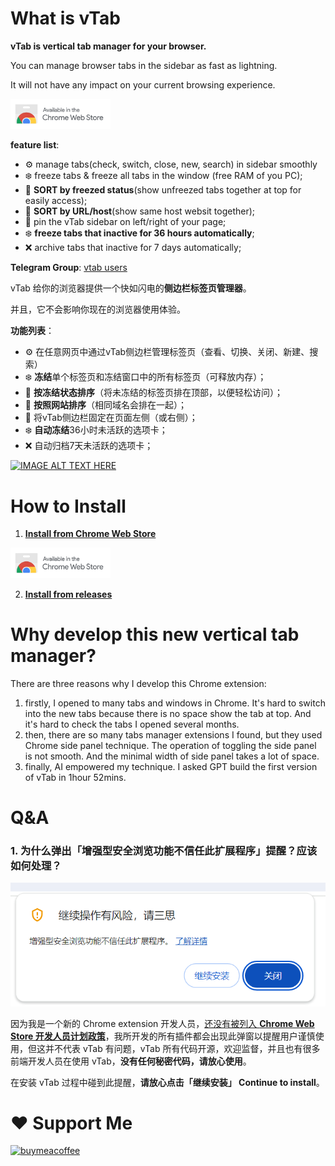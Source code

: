 # What is vTab

**vTab is vertical tab manager for your browser.**

You can manage browser tabs in the sidebar as fast as lightning.

It will not have any impact on your current browsing experience.


<a href="https://chromewebstore.google.com/detail/vtab/fkmcgnjikengcgbeadhmdeneagpdgaea" target="_blank">
<img src="images/chrome_web_store_logo.png" width="160" alt="buymeacoffee" />
</a>

**feature list**: 
- ⚙️ manage tabs(check, switch, close, new, search) in sidebar smoothly
- ❄️ freeze tabs & freeze all tabs in the window (free RAM of you PC);
- 🥳 **SORT by freezed status**(show unfreezed tabs together at top for easily access);
- 🎉 **SORT by URL/host**(show same host websit together);
- 📌 pin the vTab sidebar on left/right of your page;
- ❄️ **freeze tabs that inactive for 36 hours automatically**;
- ❌ archive tabs that inactive for 7 days automatically;

**Telegram Group**: [vtab users](https://t.me/+QQLV4RqH4940NjNl)

vTab 给你的浏览器提供一个快如闪电的**侧边栏标签页管理器**。

并且，它不会影响你现在的浏览器使用体验。

**功能列表**：
- ⚙️ 在任意网页中通过vTab侧边栏管理标签页（查看、切换、关闭、新建、搜索）
- ❄️ **冻结**单个标签页和冻结窗口中的所有标签页（可释放内存）；
- 🥳 **按冻结状态排序**（将未冻结的标签页排在顶部，以便轻松访问）；
- 🎉 **按照网站排序**（相同域名会排在一起）；
- 📌 将vTab侧边栏固定在页面左侧（或右侧）；
- ❄️ **自动冻结**36小时未活跃的选项卡；
- ❌ 自动归档7天未活跃的选项卡；

[![IMAGE ALT TEXT HERE](https://img.youtube.com/vi/lfBjF1tT7rE/0.jpg)](https://www.youtube.com/watch?v=lfBjF1tT7rE)

# How to Install 

1. **[Install from Chrome Web Store](https://chromewebstore.google.com/detail/vtab/fkmcgnjikengcgbeadhmdeneagpdgaea)**
<a href="https://chromewebstore.google.com/detail/vtab/fkmcgnjikengcgbeadhmdeneagpdgaea" target="_blank">
<img src="images/chrome_web_store_logo.png" width="160" alt="buymeacoffee" />
</a>

2. **[Install from releases](https://github.com/wolf3c/vTab/releases)**

# Why develop this new vertical tab manager?

There are three reasons why I develop this Chrome extension: 

1. firstly, I opened to many tabs and windows in Chrome. It's hard to switch into the new tabs because there is no space show the tab at top. And it's hard to check the tabs I opened several months.
2. then, there are so many tabs manager extensions I found, but they used Chrome side panel technique. The operation of toggling the side panel is not smooth. And the minimal width of side panel takes a lot of space.
3. finally, AI empowered my technique. I asked GPT build the first version of vTab in 1hour 52mins.

# Q&A

### 1. 为什么弹出「增强型安全浏览功能不信任此扩展程序」提醒？应该如何处理？
![增强型安全浏览功能不信任此扩展程序](images/alert.png)

因为我是一个新的 Chrome extension 开发人员，[还没有被列入 **Chrome Web Store 开发人员计划政策**](https://pcservices.com.my/2021/06/06/google-chrome-%E7%8E%B0%E5%9C%A8%E8%AD%A6%E5%91%8A%E7%94%A8%E6%88%B7%E6%9D%A5%E8%87%AA%E4%B8%8D%E5%8F%97%E4%BF%A1%E4%BB%BB%E5%BC%80%E5%8F%91%E8%80%85%E7%9A%84%E6%89%A9%E5%B1%95%E7%A8%8B%E5%BA%8F/)，我所开发的所有插件都会出现此弹窗以提醒用户谨慎使用，但这并不代表 vTab 有问题，vTab 所有代码开源，欢迎监督，并且也有很多前端开发人员在使用 vTab，**没有任何秘密代码，请放心使用**。

在安装 vTab 过程中碰到此提醒，**请放心点击「继续安装」 Continue to install**。

# ❤️ Support Me
<a href="https://www.buymeacoffee.com/wolf3cg" target="_blank">
<img src="https://cdn.buymeacoffee.com/buttons/v2/default-yellow.png" width="160" alt="buymeacoffee" />
</a>